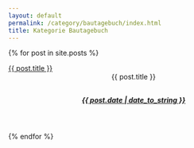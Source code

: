```yaml
---
layout: default
permalink: /category/bautagebuch/index.html 
title: Kategorie Bautagebuch
---
```


{% for post in site.posts %}

<article id="{{ post.title }}" class="post-content {{ post.title }} post type-post status-publish format-standard hentry category-bautagebuch">
<a href="{{ post.url }}" rel="bookmark">{{ post.title }}</a>
<header class="entry-header">
<span class="screen-reader-text">{{ post.title }}</span>
<h2 class="entry-title">
<a href="{{ post.url }}" rel="bookmark"></a>
</h2>
<div class="entry-meta">
  <h5 class="entry-date">
  <a href="{{ post.url }}" title="{{ post.title }}" rel="bookmark">
  <time class="entry-date" datetime="{{ post.date | date_to_string }}" pubdate>{{ post.date | date_to_string }} </time></a>
  <span class="byline"></span>
  </h5>
</div>
</article>
{% endfor %}
